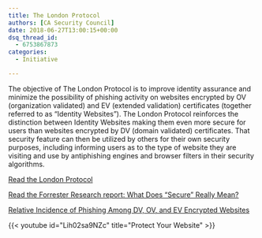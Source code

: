 ```yaml
---
title: The London Protocol
authors: [CA Security Council]
date: 2018-06-27T13:00:15+00:00
dsq_thread_id:
  - 6753867873
categories:
  - Initiative

---
```

The objective of The London Protocol is to improve identity assurance and minimize the possibility of phishing activity on websites encrypted by OV (organization validated) and EV (extended validation) certificates (together referred to as “Identity Websites”). The London Protocol reinforces the distinction between Identity Websites making them even more secure for users than websites encrypted by DV (domain validated) certificates. That security feature can then be utilized by others for their own security purposes, including informing users as to the type of website they are visiting and use by antiphishing engines and browser filters in their security algorithms.

<a href="/uploads/2018/06/London-Protocol-v1.6-5-28-2018.pdf" target="_blank" rel="noopener"><i class="fa fa-caret-right"></i> Read the London Protocol</a>

<a href="/uploads/2018/06/Browser-UI-What-Does-Secure-Really-Mean-Final.pdf" target="_blank" rel="noopener"><i class="fa fa-caret-right"></i> Read the Forrester Research report: What Does “Secure” Really Mean? </a>

<a href="/uploads/2018/06/Summary-Report-Incidence-of-Phishing-04-16-2018.pdf" target="_blank" rel="noopener"><i class="fa fa-caret-right"></i> Relative Incidence of Phishing Among DV, OV, and EV Encrypted Websites</a>

{{< youtube id="Lih02sa9NZc" title="Protect Your Website" >}}